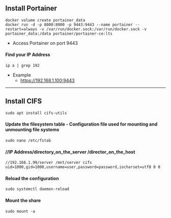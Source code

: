 ## Install Portainer
```
docker volume create portainer_data
docker run -d -p 8000:8000 -p 9443:9443 --name portainer --restart=always -v /var/run/docker.sock:/var/run/docker.sock -v portainer_data:/data portainer/portainer-ce:lts
```
- Access Portainer on port 9443

#### Find your IP Address
```
ip a | grep 192
```
- Example
  - https://192.168.1.100:9443
___
 
## Install CIFS
```
sudo apt install cifs-utils
```

#### Update the filesystem table - Configuration file used for mounting and unmounting file systems 
```
sudo nano /etc/fstab
```
#### //IP Address/directory_on_the_server /director_on_the_host
```
//192.168.1.99/server /mnt/server cifs uid=1000,gid=1000,username=user,password=password,iocharset=utf8 0 0
```

#### Reload the configuration
```
sudo systemctl daemon-reload
```

#### Mount the share
```
sudo mount -a
```
